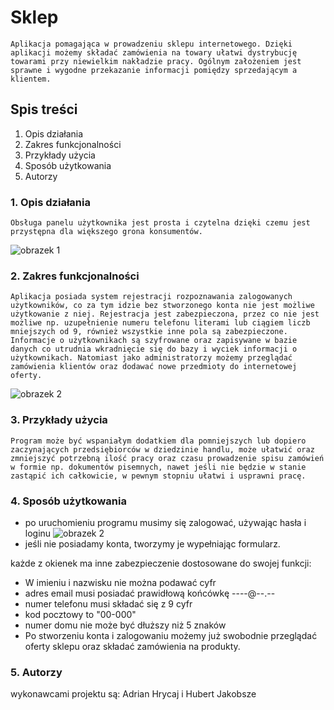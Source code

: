 # Sklep
    Aplikacja pomagająca w prowadzeniu sklepu internetowego. Dzięki aplikacji możemy składać zamówienia na towary ułatwi dystrybucję towarami przy niewielkim nakładzie pracy. Ogólnym założeniem jest sprawne i wygodne przekazanie informacji pomiędzy sprzedającym a klientem.

## Spis treści
1. Opis działania
2. Zakres funkcjonalności
3. Przykłady użycia
4. Sposób użytkowania
5. Autorzy

###  1. Opis działania
    Obsługa panelu użytkownika jest prosta i czytelna dzięki czemu jest przystępna dla większego grona konsumentów.

![obrazek 1](https://i.imgur.com/GeuP3lC.png) 



### 2. Zakres funkcjonalności
    Aplikacja posiada system rejestracji rozpoznawania zalogowanych użytkowników, co za tym idzie bez stworzonego konta nie jest możliwe użytkowanie z niej. Rejestracja jest zabezpieczona, przez co nie jest możliwe np. uzupełnienie numeru telefonu literami lub ciągiem liczb mniejszych od 9, również wszystkie inne pola są zabezpieczone. Informacje o użytkownikach są szyfrowane oraz zapisywane w bazie danych co utrudnia wkradnięcie się do bazy i wyciek informacji o użytkownikach. Natomiast jako administratorzy możemy przeglądać zamówienia klientów oraz dodawać nowe przedmioty do internetowej oferty.

![obrazek 2](https://i.imgur.com/ait44MO.png) 

 ### 3. Przykłady użycia
    Program może być wspaniałym dodatkiem dla pomniejszych lub dopiero zaczynających przedsiębiorców w dziedzinie handlu, może ułatwić oraz zmniejszyć potrzebną ilość pracy oraz czasu prowadzenie spisu zamówień w formie np. dokumentów pisemnych, nawet jeśli nie będzie w stanie zastąpić ich całkowicie, w pewnym stopniu ułatwi i usprawni pracę.
   
   ### 4. Sposób użytkowania
*	po uruchomieniu programu musimy się zalogować, używając hasła i loginu
![obrazek 2](https://i.imgur.com/8DzFPBV.png) 
* jeśli nie posiadamy konta, tworzymy je wypełniając formularz.  


każde z okienek ma inne zabezpieczenie dostosowane do swojej funkcji: 
- W imieniu i nazwisku nie można podawać cyfr 
- adres email musi posiadać prawidłową końcówkę ----@--.--
- numer telefonu musi składać się z 9 cyfr
- kod pocztowy to "00-000"
- numer domu nie może być dłuższy niż 5 znaków 
- Po stworzeniu konta i zalogowaniu możemy już swobodnie przeglądać oferty sklepu oraz składać zamówienia na produkty.

### 5.  Autorzy
wykonawcami projektu są:
Adrian Hrycaj i Hubert Jakobsze
         
